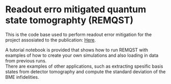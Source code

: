 # Readout erro mitigated quantum state tomographty (REMQST)
This is the code base used to perform readout error mitigation for the project assosiated to the publication: [Here](https://www.nature.com/articles/s42005-024-01790-8).

A tutorial notebook is provided that shows how to run REMQST with examples of how to create your own simulations and also loading in data from previous runs.  
There are examples of other applications, such as extracting spesific basis states from detector tomography and compute the standard deviation of the BME infidelities. 
